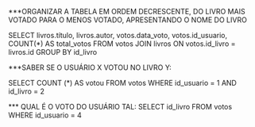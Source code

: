 ***ORGANIZAR A TABELA EM ORDEM DECRESCENTE, DO LIVRO MAIS VOTADO PARA O MENOS VOTADO, APRESENTANDO O NOME DO LIVRO

SELECT
	livros.título,
	livros.autor,
	votos.data_voto,
	votos.id_usuario, COUNT(*) AS total_votos
FROM
	votos
JOIN
	livros ON votos.id_livro = livros.id
 GROUP BY id_livro

***SABER SE O USUÁRIO X VOTOU NO LIVRO Y:

SELECT COUNT (*) AS votou
FROM votos
WHERE id_usuario = 1 AND id_livro = 2

*** QUAL É O VOTO DO USUÁRIO TAL:
SELECT id_livro
FROM votos
WHERE id_usuario = 4

